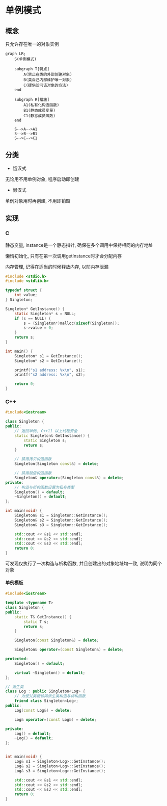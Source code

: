<!--
 * @Brief        : 
 * @Author       : dmjcb
 * @Date         : 2022-09-26 23:49:24
 * @LastEditors  : dmjcb@outlook.com
 * @LastEditTime : 2024-10-11 18:56:42
-->

# 单例模式

## 概念

只允许存在唯一的对象实例

```mermaid
graph LR;
    S(单例模式)

    subgraph T[特点]
        A(禁止在类的外部创建对象)
        B(类自己内部维护唯一对象)
        C(提供访问该对象的方法)
    end

    subgraph R[措施]
        A1(私有化构造函数)
        B1(静态成员变量)
        C1(静态成员函数)
    end

    S-->A-->A1
    S-->B-->B1
    S-->C-->C1
```

## 分类

- 饿汉式

无论用不用单例对象, 程序启动即创建

- 懒汉式

单例对象用时再创建, 不用即销毁

## 实现

### C

静态变量, instance是一个静态指针, 确保在多个调用中保持相同的内存地址

懒惰初始化, 只有在第一次调用getInstance时才会分配内存

内存管理, 记得在适当的时候释放内存, 以防内存泄漏

```c
#include <stdio.h>
#include <stdlib.h>

typedef struct {
    int value;
} Singleton;

Singleton* GetInstance() {
    static Singleton* s = NULL;
    if (s == NULL) {
        s = (Singleton*)malloc(sizeof(Singleton));
        s->value = 0;
    }
    return s;
}

int main() {
    Singleton* s1 = GetInstance();
    Singleton* s2 = GetInstance();

    printf("s1 address: %x\n", s1);
    printf("s2 address: %x\n", s2);

    return 0;
}
```

### C++

```c++
#include<iostream>

class Singleton {
public:
    // 返回单例, C++11 以上线程安全
    static Singleton& GetInstance() {
        static Singleton s;
        return s;
    }

    // 禁用拷贝构造函数
    Singleton(Singleton const&) = delete;

    // 禁用赋值构造函数
    Singleton& operator=(Singleton const&) = delete;
private:
    // 构造与析构函数设置为私有类型
    Singleton() = default;
    ~Singleton() = default;
};

int main(void) {
    Singleton& s1 = Singleton::GetInstance();
    Singleton& s2 = Singleton::GetInstance();
    Singleton& s3 = Singleton::GetInstance();

    std::cout << &s1 << std::endl;
    std::cout << &s2 << std::endl;
    std::cout << &s3 << std::endl;
    return 0;
}
```

可发现仅执行了一次构造与析构函数, 并且创建出的对象地址均一致, 说明为同个对象

#### 单例模板

```c++
#include<iostream>

template <typename T>
class Singleton {
public:
    static T& GetInstance() {
        static T s;
        return s;
    }

    Singleton(const Singleton&) = delete;

    Singleton& operator=(const Singleton&) = delete;

protected:
    Singleton() = default;

    virtual ~Singleton() = default;
};

// 派生类
class Log : public Singleton<Log> {
    // 为使父类能访问派生类构造与析构函数
    friend class Singleton<Log>;
public:
    Log(const Log&) = delete;

    Log& operator=(const Log&) = delete;

private:
    Log() = default;
    ~Log() = default;
};


int main(void) {
    Log& s1 = Singleton<Log>::GetInstance();
    Log& s2 = Singleton<Log>::GetInstance();
    Log& s3 = Singleton<Log>::GetInstance();

    std::cout << &s1 << std::endl;
    std::cout << &s2 << std::endl;
    std::cout << &s3 << std::endl;
    return 0;
}
```
